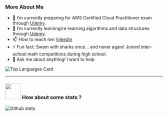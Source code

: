 <!--
### Hi there 👋

<!--
**rfenix3/rfenix3** is a ✨ _special_ ✨ repository because its `README.md` (this file) appears on your GitHub profile.

Here are some ideas to get you started:

- 🔭 I’m currently working on ...
- 🌱 I’m currently learning ...
- 👯 I’m looking to collaborate on ...
- 🤔 I’m looking for help with ...
- 💬 Ask me about ...
- 📫 How to reach me: ...
- 😄 Pronouns: ...
- ⚡ Fun fact: ...
-->


### More About Me
- 🔭 I’m currently preparing for AWS Certified Cloud Practitioner exam through [Udemy](https://www.udemy.com/course/aws-certified-cloud-practitioner-new/).
- 🌱 I’m currently learning/re-learning algorithms and data structures through [Udemy](https://www.udemy.com/course/js-algorithms-and-data-structures-masterclass/).
- 📫 How to reach me: [linkedin](https://www.linkedin.com/in/richard-fenix/)
- ⚡ Fun fact: Swam with sharks once... and never again! Joined inter-school math competitions during high school.
- 💬 Ask me about anything! I want to help


![Top Languages Card](https://github-readme-stats.vercel.app/api/top-langs/?username=rfenix3&hide=TSQL)

*****
### <img src="https://media.giphy.com/media/VgCDAzcKvsR6OM0uWg/giphy.gif" width="50"> How about some stats ?
![Github stats](https://github-readme-stats.vercel.app/api?username=rfenix3&theme=highcontrast&show_icons=true&count_private=true)

